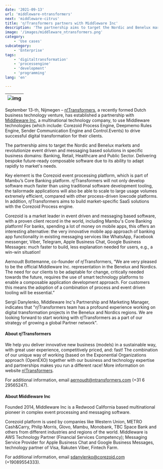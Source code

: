 ```yaml
---
date: '2021-09-13'
url: 'middleware-ntransformers'
next: 'middleware-citrus'
title: 'η!Transformers partners with Middleware Inc'
description: 'The partnership aims to target the Nordic and Benelux markets and revolutionize event driven and messaging based solutions in Banking, Retail, Healthcare and Public Sector.'
image: '/images/middleware_ntransformers.png'
category:
    - 'Use cases'
subcategory:
	- 'Enterprise'
tags:
    - 'digitaltransformation'
    - 'processengine'
    - 'development'
    - 'programming'
lang: 'en'

---
```

| ![img](/images/middleware_ntransformers.png) |
| :---: |

September 13-th, Nijmegen – [η!Transformers](https://www.ntransformers.com/), a recently formed Dutch business technology venture, has established a partnership with [Middleware Inc](https://corezoid.com), a multinational technology company, to use Middleware technologies (which include: Corezoid Process Engine, Deepmemo Rules Engine, Sender Communication Engine and Control.Events) to drive successful  digital transformation for their clients.

The partnership aims to target the Nordic and Benelux markets and revolutionize event driven and messaging based solutions in specific business domains: Banking, Retail, Healthcare and Public Sector. Delivering bespoke future-ready composable software due to its ability to adapt rapidly to market's needs.

Key element is the Corezoid event processing platform, which is part of Mambu’s Core Banking platform. η!Transformers will not only develop software much faster than using traditional software development tooling, the tailormade applications will also be able to scale to large usage volumes extremely efficient, compared with other process-driven lowcode platforms. In addition, η!Transformers aims to build market-specific SaaS solutions with the Corezoid Process engine.

Corezoid is a market leader in event driven and messaging based software, with a proven client record in the world, including Mambu's Core Banking platform! For banks, spending a lot of money on mobile apps, this offers an interesting alternative:  the very innovative mobile app approach of banking app functionality in existing messaging services like WhatsApp, Facebook messenger, Viber, Telegram, Apple Business Chat, Google Business Messages: much faster to build, less explanation needed for users, e.g., a win-win situation!

Aernoudt Bottemanne, co-founder of η!Transformers, “We are very pleased to be the official Middleware Inc. representation in the Benelux and Nordics. The need for our clients to be adaptable for change, critically needed towards the future, requires the use of smart technology platforms to enable a composable application development approach. For  customers this means the adoption of a combination of process and event driven tooling will be essential.”

Sergii Danylenko, Middleware Inc's Partnership and Marketing Manager, indicates that "η!Transformers team has a profound experience working on digital transformation projects in the Benelux and Nordics regions. We are looking forward to start working with η!Transformers as a part of our strategy of growing a global Partner network".

#### About η!Transformers

We help you deliver innovative new business (models) in a sustainable way, with great user experience, competitively priced, and: fast! The combination of our unique way of working (based on the Exponential Organizations approach (OpenEXO) together with our business and technology expertise and partnerships makes you run a different race! More information on website [η!Transformers](https://www.ntransformers.com/).

For additional information, email <aernoudt@ntransformers.com> (+31 6 29565247).

#### About Middleware Inc

Founded 2014, Middleware Inc is a Redwood California based multinational pioneer in complex event processing and messaging software.

Corezoid platform is used by companies like Western Union, METRO Cash&Carry, Philip Morris, Glovo, Mambu, Monobank, TBC Space Bank and others from different industries and regions of the world. Middleware is AWS Technology Partner (Financial Services Competency); Messaging Service Provider for Apple Business Chat and Google Business Messages, technology partner of Visa, Rakuten Viber, Fintech Farm.

For additional information, email <sdanylenko@corezoid.com> (+19089554333).
